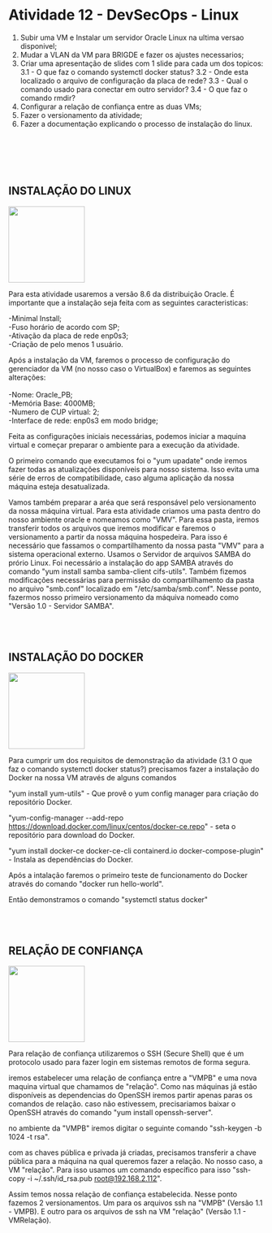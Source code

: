 <h1> Atividade 12 - DevSecOps - Linux </h1>

1. Subir uma VM e Instalar um servidor Oracle Linux na ultima versao disponivel;
2. Mudar a VLAN da VM para BRIGDE e fazer os ajustes necessarios;
3. Criar uma apresentação de slides com 1 slide para cada um dos topicos:
3.1 - O que faz o comando systemctl docker status?
3.2 - Onde esta localizado o arquivo de configuração da placa de rede?
3.3 - Qual o comando usado para conectar em outro servidor?
3.4 - O que faz o comando rmdir?
4. Configurar a relação de confiança entre as duas VMs;
5. Fazer o versionamento da atividade;
6. Fazer a documentação explicando o processo de instalação do linux.

<br><br><br><br>

<h2>INSTALAÇÃO DO LINUX</h2>

<img src=https://user-images.githubusercontent.com/103910100/189682125-933d57a1-d77c-4e40-bb14-4b5f3a5b124c.png width="150px" />

Para esta atividade usaremos a versão 8.6 da distribuição Oracle. É importante que a instalação seja feita com as seguintes caracteristicas: 

-Minimal Install;<br>
-Fuso horário de acordo com SP;<br>
-Ativação da placa de rede enp0s3;<br>
-Criação de pelo menos 1 usuário.<br>

Após a instalação da VM, faremos o processo de configuração do gerenciador da VM (no nosso caso o VirtualBox) e faremos as seguintes alterações:
<br><br>
-Nome: Oracle_PB;<br>
-Memória Base: 4000MB;<br>
-Numero de CUP virtual: 2;<br>
-Interface de rede: enp0s3 em modo bridge;<br>

Feita as configurações iniciais necessárias, podemos iniciar a maquina virtual e começar preparar o ambiente para a execução da atividade.

O primeiro comando que executamos foi o "yum upadate" onde iremos fazer todas as atualizações disponíveis para nosso sistema. Isso evita uma série de erros de compatibilidade, caso alguma aplicação da nossa máquina esteja desatualizada.

Vamos também preparar a aréa que será responsável pelo versionamento da nossa máquina virtual. Para esta atividade criamos uma pasta dentro do nosso ambiente oracle e nomeamos como "VMV". Para essa pasta, iremos transferir todos os arquivos que iremos modificar e faremos o versionamento a partir da nossa máquina hospedeira. Para isso é necessário que fassamos o compartilhamento da nossa pasta "VMV" para a sistema operacional externo. Usamos o Servidor de arquivos SAMBA do prório Linux. Foi necessário a instalação do app SAMBA através do comando "yum install samba samba-client cifs-utils". Também fizemos modificações necessárias para permissão do compartilhamento da pasta no arquivo "smb.conf" localizado em "/etc/samba/smb.conf". Nesse ponto, fazermos nosso primeiro versionamento da máquiva nomeado como "Versão 1.0 - Servidor SAMBA".
<br><br><br><br>

<h2>INSTALAÇÃO DO DOCKER</h2>

<img src=https://www.docker.com/wp-content/uploads/2022/03/vertical-logo-monochromatic.png width="150px"/>

Para cumprir um dos requisitos de demonstração da atividade (3.1 O que faz o comando systemctl docker status?) precisamos fazer a instalação do Docker na nossa VM através de alguns comandos 

"yum install yum-utils" - Que provê o yum config manager para criação do repositório Docker.

"yum-config-manager --add-repo https://download.docker.com/linux/centos/docker-ce.repo" - seta o repositório para download do Docker.

"yum install docker-ce docker-ce-cli containerd.io docker-compose-plugin" - Instala as dependências do Docker.

Após a intalação faremos o primeiro teste de funcionamento do Docker através do comando "docker run hello-world".

Então demonstramos o comando "systemctl status docker"
<br><br><br><br>


<h2>RELAÇÃO DE CONFIANÇA</h2>

<img src=https://user-images.githubusercontent.com/103910100/189685668-109bed15-2853-4416-b7eb-3f398e819efc.png width="150px" />

Para relação de confiança utilizaremos o SSH (Secure Shell) que é um protocolo usado para fazer login em sistemas remotos de forma segura. 

iremos estabelecer uma relação de confiança entre a "VMPB" e uma nova maquina virtual que chamamos de "relação". Como nas máquinas já estão disponíveis as dependencias do OpenSSH iremos partir apenas paras os comandos de relação. caso não estivessem, precisariamos baixar o OpenSSH através do comando "yum install openssh-server".

no ambiente da "VMPB" iremos digitar o seguinte comando "ssh-keygen -b 1024 -t rsa".

com as chaves pública e privada já criadas, precisamos transferir a chave pública para a máquina na qual queremos fazer a relação. No nosso caso, a VM "relação". Para isso usamos um comando específico para isso "ssh-copy -i ~/.ssh/id_rsa.pub root@192.168.2.112".

Assim temos nossa relação de confiança estabelecida. 
Nesse ponto fazemos 2 versionamentos. Um para os arquivos ssh na "VMPB" (Versão 1.1 - VMPB). E outro para os arquivos de ssh na VM "relação" (Versão 1.1 - VMRelação).





